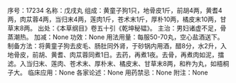 序号：17234
名称：戊戌丸
组成：黄童子狗1只，地骨皮1斤，前胡4两，黄耆4两，肉苁蓉4两，当归末4两，莲肉1斤，苍术末1斤，厚朴10两，橘皮末10两，甘草末8两。
出处：《本草纲目》卷五十引《乾坤秘韫》。
主治：男妇诸虚不足，骨蒸潮热。
加减：None
功效：None
用法用量：每服50-70丸，空心盐酒送下。
制备方法：将黄童子狗去皮毛、肠肚同外肾，于砂锅内用酒，醋8分，水2升，入地骨皮，前胡、黄耆、肉苁蓉同煮1日。去药，再煮1夜。去骨，再煮肉如泥，擂滤。入当归末、莲肉、苍术末、厚朴末、橘皮末、甘草末8两，和杵为丸，如梧桐子大。
临床应用：None
各家论述：None
用药禁忌：None
附注：None
